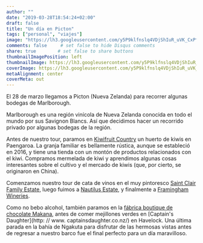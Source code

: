 ```yaml
---
author: ""
date: "2019-03-28T18:54:24+02:00"
draft: false
title: "Un día en Picton"
tags: ["personal", "viajes"]
image: "https://lh3.googleusercontent.com/y5P9klfnslq4VDjShIuR_uVK_CxPfC7ruhHQsgnvUQTHYR3wevTkfWs-0jxIvCmMmURU1f9P7xpldjS7gRqIrFflrAdPrjlwDnKtQBCmuJpeLGSApftbAesuwOfrNaHUbUc79uwDK9c=w1920-h1080"
comments: false     # set false to hide Disqus comments
share: true        # set false to share buttons
thumbnailImagePosition: left
thumbnailImage: https://lh3.googleusercontent.com/y5P9klfnslq4VDjShIuR_uVK_CxPfC7ruhHQsgnvUQTHYR3wevTkfWs-0jxIvCmMmURU1f9P7xpldjS7gRqIrFflrAdPrjlwDnKtQBCmuJpeLGSApftbAesuwOfrNaHUbUc79uwDK9c=w1920-h1080
coverImage: https://lh3.googleusercontent.com/y5P9klfnslq4VDjShIuR_uVK_CxPfC7ruhHQsgnvUQTHYR3wevTkfWs-0jxIvCmMmURU1f9P7xpldjS7gRqIrFflrAdPrjlwDnKtQBCmuJpeLGSApftbAesuwOfrNaHUbUc79uwDK9c=w1920-h1080
metaAlignment: center
coverMeta: out
---
```


El 28 de marzo llegamos a Picton (Nueva Zelanda) para recorrer algunas bodegas de Marlborough.

<!--more-->

Marlborough es una región vinícola de Nueva Zelanda conocida en todo el mundo por sus Savignon Blancs. Así que decidimos hacer un recorrido privado por algunas bodegas de la región.

Antes de nuestro tour, paramos en [Kiwifruit Country](https://www.kiwifruitcountry.com/) un huerto de kiwis en Paengaroa. La granja familiar es bellamente rústica, aunque se estableció en 2016, y tiene una tienda con un montón de productos relacionados con el kiwi. Compramos mermelada de kiwi y aprendimos algunas cosas interesantes sobre el cultivo y el mercado de kiwis (que, por cierto, se originaron en China).

Comenzamos nuestro tour de cata de vinos en el muy pintoresco [Saint Clair Family Estate](https://www.saintclair.co.nz/), luego fuimos a [Nautilus Estate](https://www.nautilusestate.com/), y finalmente a [Framingham Wineries](https://framingham.co.nz/).

Como no bebo alcohol, también paramos en la [fábrica boutique de chocolate Makana](https://www.makana.co.nz/), antes de comer mejillones verdes en [Captain's Daughter](http: // www. captainsdaughter.co.nz/) en Havelock. Una última parada en la bahía de Ngakuta para disfrutar de las hermosas vistas antes de regresar a nuestro barco fue el final perfecto para un día maravilloso.

<script src="https://cdn.jsdelivr.net/npm/publicalbum@latest/dist/pa-embed-player.min.js" async></script>
<div class="pa-embed-player" style="width:100%; height:480px; display:none;"
  data-link="https://photos.app.goo.gl/C1zyvMpLZKLfHPxt5"
  data-title="91 new photos by Jorge Cortell">
  <img data-src="https://lh3.googleusercontent.com/TTr5Y2_dkwBjvKZJoYqrc_YQn3GHCsRTuPqtlsbOIeFGbSxNEmETFr4w3X6qTa7WWeadhDQ4KUg9RYXbbE1O7N7IDq-tCi0nfAw7qNxGyXw8_hEm_L2jo_75ADOEElMD6bc8X9xKrVc=w1920-h1080" src="" alt="" />
  <img data-src="https://lh3.googleusercontent.com/DwdaP_v_dmU7FU4euOP5clVlVGN03moqjrPwXOBRyys-cUJ_ni6c6Mn59O-MYS3GYDUSjh3plIOp5VkswcIYzPGKcFYcA321YCnmWFOgS4kl7IuNEhMMfJELt8-0ephan6TIfmesLWI=w1920-h1080" src="" alt="" />
  <img data-src="https://lh3.googleusercontent.com/8_lVnSGLg6usIv65sysui2u4BhouUUguhEp8H_9eskHgJ9r7c-zaCiGtLCb-MIlq01qJOoYQy3ABPEEChjwu0K90jZymrmWz4UgHXtO_FUJSjvDdnys_JL_ONMdAjMwc1jcIOKoCk0k=w1920-h1080" src="" alt="" />
  <img data-src="https://lh3.googleusercontent.com/K4awO-E3xLq1B7BWUKXoc3-_Z23MW3nkyOldQXzqcNiKfwpOn8C8MscyOQ786QSb1ON0Iv0s1WXrNGBkZeXS1c2olzoq7qhHQrDA4KsedQqNrZfpJrvBSUJvESSUojD6-qyXutbioJo=w1920-h1080" src="" alt="" />
  <img data-src="https://lh3.googleusercontent.com/KlzFDSFCdiMkI0egW75CdnT_JzbwMnQ5qFh32WWkTU_V8dI-gIFXBNIKP5kIGjk2uzTlnr9a_sEWyDJGPa3LnJ-Ngs8No6hnNOaTl670ngPnui0aAvQ3AYig02pyphzyRwr0OG7fiPI=w1920-h1080" src="" alt="" />
  <img data-src="https://lh3.googleusercontent.com/zHjoqfQkQ87LDz-1j_nDX_aiXuSGsna_NvnTZzwHey_jz0POQl1LHzBriMHA8q_jVUO4dINXS7HCYxXm7nBzwzv7s6Z9N0N1gAk-cyDJYBtPOCOPrA2fzOoNCpUlXTMf4GW1PQyBhX8=w1920-h1080" src="" alt="" />
  <img data-src="https://lh3.googleusercontent.com/2o0jcyXxF-u7htIHlVtKruHi2M52pvCvMjCFngbvSd5R1cJvjRVE0cVh9cimHCp0LcLE8Rahd969nCLgsEUStrh1_qeZhyHmCpkKtb9PshyoZ3XMgD1tNYIQF-xylCCYooL4osQpTmI=w1920-h1080" src="" alt="" />
  <img data-src="https://lh3.googleusercontent.com/-8ZiGs7xwSPeJWGwaXH362MkXQxYyBc2qnZdhueYT26BvsxZHhGsfWP6yxBwGvwIxS04eqTu3i742qLqPWy_L7Tn-qx_EgKJC-DbRftEDXdbpEYFHHMkMr_vb05ISVv9H2kk7SFVIps=w1920-h1080" src="" alt="" />
  <img data-src="https://lh3.googleusercontent.com/BB2RWzFN59aKGvASwFWAnfM3XMZDQKUkyORICTjrj4_-c_JQ_MopkWS7TQyf0Q9RUgMD7aGhNedFbiWfKFxltp4o2Z-g8HbSRA_mlbYY2wx6ZldZ59roFtTxLLSi266DHgPZM5sE1dM=w1920-h1080" src="" alt="" />
  <img data-src="https://lh3.googleusercontent.com/oW8mFupph40iCH8XmSREpMk4FbFqCO58Ghz6pV66ZZ1XyalB6mLv_SV6xPH5btMokhl6LUNoAhvqrD-bPuVuPslOnifh8F9LnYnZCJZ05dlS47KGejFYpP9psotT1ltD4ymRmuraYYw=w1920-h1080" src="" alt="" />
  <img data-src="https://lh3.googleusercontent.com/pnTGwjTjx5hYq5yl9-j7B0mQ7WFRkGJ9rTkWbqWLf_jusAlreyeM8wsjyZNIMV3dKL4D-NaySCc8IVXvzSTRBYshN468zK9PsSHy5SMRharJ71IOdPUJHwic7OnI4UcF4WgNqUveIec=w1920-h1080" src="" alt="" />
  <img data-src="https://lh3.googleusercontent.com/E-guXJJYW2CR9OOFmUPJWEb9LPsV74lFvGDJxkgk6qBK2NL6I2BzUT-hGxq321xYgO34MfXAgo3squm6qv2oli5pss1h2PC8M6UdH4cW1LhwX3sUlOaZUkCECa9q6T122ufYtHjJTp0=w1920-h1080" src="" alt="" />
  <img data-src="https://lh3.googleusercontent.com/Gb8Gg_xsVHl4NUxtNquYVhtMz_yYMNsj5vAcx1M0RMUMTtsoAQNlrCNWdz5T5sEKzhQIumYGIxJsjaSIBEYwaLNuiVWf-JK58DjvDSj-EgI68wwZ6_Fzjs6uEtki9KL7JFJndEkZ2cc=w1920-h1080" src="" alt="" />
  <img data-src="https://lh3.googleusercontent.com/GebnmkvwtRL7Kf1l-WRpZGz-q2OKXPzXOx0wXvI2jkigJMSxe2rbgDlmQgiGGZQGKyS4nx2pB96qcjBOfOVFvdrTwPZmF4DCOowtmyFILclmo3TrnYBsbXgLusdR3jUNX9JorRZC54s=w1920-h1080" src="" alt="" />
  <img data-src="https://lh3.googleusercontent.com/2UIAxngYGzNaFmBtGEeqRRRDW2ic1Uz6yt5wBtODFJVjtCB4MISa9HGN5vKryarwN2Yzp9mUHuoTC9QwQIJUOE1PqFb4Q9iY_Mjtnxmyayhihhyf-6gTLdzlEFDhKZzCe0xv7y5UklE=w1920-h1080" src="" alt="" />
  <img data-src="https://lh3.googleusercontent.com/IUhwHsyZQFWX1wB1Ef5mNkwUTgUigrQvv75wgMsj9zZS0HiN4ioA5AuNiJw7utMH8ktkyzeJ34xM7BpZwhQs3CQA7lX1ufYQESJ96rWwRU3liphUXgYn-nqVusyAWko4LTmoQh8h_9M=w1920-h1080" src="" alt="" />
  <img data-src="https://lh3.googleusercontent.com/tN38pVvknixnP-WE1K73P5kYHMlJ3qb9L9RegoqMuOKCY9mjpURlWvSwlGF6PhfJ3AlyE4jERbpSt6p0m-mJoEvpCwq3LGhUTRXHVYp52wTQv5U43CgeX794e5BMfg8j5nQos8oRnsA=w1920-h1080" src="" alt="" />
  <img data-src="https://lh3.googleusercontent.com/cpl05KqUGGSeUU3IEO4daVlxvXAvYGqZoK_W6lSZAblnfEw9F9gpk1Vp3imxQMRDHBNOkc82yhsx214VaVZf86x2I-XJknCdfbPoCGucMuixXNMBiQ_9iSa1bCDCe1FpAvd8ocv91pU=w1920-h1080" src="" alt="" />
  <img data-src="https://lh3.googleusercontent.com/7SKyjxHFZOBKzdxLtIE8DPQf4isMcINnQ3K35d90xIVG8lTQZHmf7avgzxwW7E5u4vL9aU0xvD1oRnMB3cSsssGoKGTcTiCyNRF9sDDXI5c9Qu0sjp40Go_Nc5ANHegK-7XbKkVvAW0=w1920-h1080" src="" alt="" />
  <img data-src="https://lh3.googleusercontent.com/7L7CDcYmVWWFhC2kBCwRz1eP46ei3YKFKK8ZIsr-buwpd9NKjgj7nTP3jE_OQRAMfiJimG5SOo7zHiLesLBLYiRf4Z7Uq0ATCjllabYDckk55mHOizEefqt2NM-6UCmgZSpNOLuXA2A=w1920-h1080" src="" alt="" />
  <img data-src="https://lh3.googleusercontent.com/YwR0mBOproORzyThKYdHkTRuw4rmB4M_yDw5OXT-3sPhnf_vnsxkx5wN9uSIzbiLrnnbLvHUM2J5KQLnc1fJZOMAw9A9-ddqxx8nXCrkBvezNdpQk2q6WI9-_6N0rq13bW6kb_dmJ7I=w1920-h1080" src="" alt="" />
  <img data-src="https://lh3.googleusercontent.com/2DdEyfoBXQXi5h00GqrnGi0aA289ftqrDnyVZXipGT5o9m7kCp99qeSephxcmcFUvkbecJ945FEZ-O_PNJP_rAyt1J6AnostUHjB6ZodsOxtPVQw3ZrvTcXTOiQmM4KB7W7rUhEXdGs=w1920-h1080" src="" alt="" />
  <img data-src="https://lh3.googleusercontent.com/vc3BoKmz-Mhls8N6whu8DSUoZvydWpnMq73IAzRqXJEWfkTnK95QPFO2GCMypJc_8eqnPvqjvL7VpZRnnc4JYwfsmNLodjzGWDB65iVBZN8-cSd-snjshCgcckGphkHECfxEWdKhyXM=w1920-h1080" src="" alt="" />
  <img data-src="https://lh3.googleusercontent.com/WeEUUq4XmhaUZlV0cX3pdvRiKGWYpYgyu9Hq-1wOJX6Pu9sPPCiEFMFNlyHzhF4eVhY4ArCvET_dfv1NINk7Q9z6VKxJQ28M2l32wFq_H_9XtMksT2OzQFo5i4ERydgAIRO4pHOpY_E=w1920-h1080" src="" alt="" />
  <img data-src="https://lh3.googleusercontent.com/kQpsA0Brw6xTfIilJFFkCn709xBjrVM69M3Tnh3m1di7PcoNEXZMQaZAG1nrj-qjpPT95lF4-CO3U4xaaMPqpQk9fvUjCtpycqT_HqXg5oJxwz0aXWvr4SBJJ2KY85Y6MV7xNt8i-xg=w1920-h1080" src="" alt="" />
  <img data-src="https://lh3.googleusercontent.com/xc10VT6PX9BIdi8MToGckUHxFsY3y44y5Lw9VN6bCjOaQ3smcCuWYvxeZ6clZ1DA6_PmAdcxP1TePt16PkFQGRbexi-nMqQ27NEEURCrHrPU1Jg92uw-iSJvZRpcxpbXfhzEo4_jFco=w1920-h1080" src="" alt="" />
  <img data-src="https://lh3.googleusercontent.com/c_QxQdGTrxY2DGXAFPuc8W21rjwzlggg1_2s9VcGcwk_AEYCbPtNnFj6uxoE179VIG5fyHILIw72jmiXroghG0iHPB_X86kfjgMsP1uGpKXbwo2sf6MEzfMnsxr2AhYMdErpDdWVEOQ=w1920-h1080" src="" alt="" />
  <img data-src="https://lh3.googleusercontent.com/q2VKuXqMV9XWK4to-PY6rIi3oB1RbOpAiIB_dujefVLeCz88dp_-F89BKnfwbmEx0gnLGev0f1sx6ck6M3_kQK0wNQJZ1OeFZhEdhoOGRpHtiQKXS5ORAjZqabrktK5BRBOu4hVAEWI=w1920-h1080" src="" alt="" />
  <img data-src="https://lh3.googleusercontent.com/VjHqmI9JwmJb4jnEs3t8UMdEaSkxSCDVwvFYSlLuyvFq8yc_67i17TT-NvDlMK0MgLGABywhcHSHjF8RJfgKnPDjqcKayofvxUbSaKG_uTGvD9a62S17RBOe1KA-T7HFpzAMnGbTh4Q=w1920-h1080" src="" alt="" />
  <img data-src="https://lh3.googleusercontent.com/w_VPAo_fzBrbAu6nNriePYgiOR_Swq1WOc3ky-ShmKoaivZ_Yh8wR5lE_v6JjfiyMyBpjLtP9Y1bwDJxUE4FQQrnMC29MyszfiGxszWT4hnmQZc2hp7bir_TlJTBdm7nrIY5cJQN-N0=w1920-h1080" src="" alt="" />
  <img data-src="https://lh3.googleusercontent.com/k8Bb6xLmS39pGUtvFsjcW6TRcDKwHT8WeyvuM9SbuRhaVAjZOYr8YNBSjjJlhgd469eshiVVSzYqpjx9qjF-9xSc3D4On5Yf3B68CMvI45DvDcUmKTk33hApIl7NhCPQ-gVFYryIrog=w1920-h1080" src="" alt="" />
  <img data-src="https://lh3.googleusercontent.com/rs-gOOCOIm8ZF9yn2eikcPfA2EiVq488TYtYksTSvcVw5B0fcXML49te4IF3SPvsDFzlFmAEV35sEraGHg14S2LxVVwxmkQgqn4Nl_ZNgkCIy6OiHtfBIE-naBfPB2RyP0eCCAxRsIE=w1920-h1080" src="" alt="" />
  <img data-src="https://lh3.googleusercontent.com/abVjqUWLUK24e2rUakVXIrg_Dc6rUhVpxornGt-fItfO3zj-OepMsomDXc8NIoLXDIkIx2uX3MEDShjHyNS11EDTCEs5yR71sGHRrR6EHIl2CW6w0RT6GUgLpB9XXxw1fH0pVa8VG1I=w1920-h1080" src="" alt="" />
  <img data-src="https://lh3.googleusercontent.com/dSv5Iu3krTyemUf2WcTwfek8DTHw_QtTm4SD0ca5Zx2Q3y2YsDwl8nBQnNzCzm3Nk5CqFiodNVr2524_1f_4_O7SubQKa1aaYFDno7IoWHHm9yvUNwZkfHdZIH2ndEEhw9v7KGqggVQ=w1920-h1080" src="" alt="" />
  <img data-src="https://lh3.googleusercontent.com/I54yOV2vsIydF8tifzhg_NkNebL5O6IlqKUcXXd72AXEKdkytpw9wWspvQ2p7Zq5roA9a9zMRmaHQmT8lqqGQ3WCi5R8iRvti3RUUbw7Kae8JMhD4LPdUkKWnoGtBEi7P1DpPdz8wws=w1920-h1080" src="" alt="" />
  <img data-src="https://lh3.googleusercontent.com/cM7gF4TozWLlMdKrC_6VRsAwVJ3CATqQcY9a6glZqe41-9Hf6hiwT0Qur4CpWv7N_J_sIRAlWUSM-ugLfKleOGGS9fMpOMssA6zTDJYAA1VDT6VQ6Tw11O2nQNax2YkM486oWK_2jok=w1920-h1080" src="" alt="" />
  <img data-src="https://lh3.googleusercontent.com/L1hhdMCPUCQuIrey_CBMExWJVWDgDbol_XT_vQ0ORC8tz99tgASd_ZSF4lPwqDmG6AlUKyw8p-h5cOfyCRrlhcFtSfdKWDPWcZSqau4E8YvfI1I8C2L7vTa27zfe1DIOt9ZrqS_gorw=w1920-h1080" src="" alt="" />
  <img data-src="https://lh3.googleusercontent.com/SnxEdXDe8j-53KiWQD_IVBBQY-we729O2UVTVThDuSzdS_xg4KGrs4TsFnD8a5I-uMpMMcfysrfOWPVgSy44hlDRV0vA660V3AJTq-2-baWIJkGERltP_KemsLEynhpkUyuPP3xorwg=w1920-h1080" src="" alt="" />
  <img data-src="https://lh3.googleusercontent.com/0ydBmzo0SApB8JoCFpwpR0S__ZDPggr8OWJzbsGtABE8hIfrDMpP9a6E_JkxVZmkxkanCkluN6ws53Gr6syJoBLb6WmhN2C8gkQtiy7xM6PwQn7GhIEBtCxtoDM3hFIIMUsMeEF0HjM=w1920-h1080" src="" alt="" />
  <img data-src="https://lh3.googleusercontent.com/oKfY-3ORUSSygrOxNzbGyAKlvvuK6ae6iZQg5HYPQNf-rU_NkNT7GSk3CbudW4Dw3xQBmFsOlt6oBAbH_Xrmsj3N-3FTmHnATSaiiSn9VQGyFtU1kgQMlMtieW6uft1oACiQzPgEiZ4=w1920-h1080" src="" alt="" />
  <img data-src="https://lh3.googleusercontent.com/CiIil-jlVf8aHDD59qAaVJoCj8e8-5DgqP2lv47iG0LP4A89HMMQU5e1h2_wrf-O1BAYX9WVNs1HM8chxW5DNJv6l8iszF9g_nS7irIHTx8YJo9kqxHVMIxfmevu_o7KLP8w_t5BFJc=w1920-h1080" src="" alt="" />
  <img data-src="https://lh3.googleusercontent.com/hnu8_MmXUPnQHsRv8rOgValTiYwSxQ7fF_OO4TcvwvinCpyqD9hJvwuEgswbrQ3NfWeKWkYKjtOrsM41D9cA0gSdOKnPFqIOIturQ7k5inqaIAysnpG1S3kMyCDJYQ-3BdF32Q7Aya4=w1920-h1080" src="" alt="" />
  <img data-src="https://lh3.googleusercontent.com/IkHZMqI4sC-9BymO5aFguGzx2Fnfwn8Hpelj_EqNKYhfXgd-HamxDCkz-avlSzbHkW8ZAvmXH6_PIISS435UdpB7ZqF5Yw8Qfw42_Hf-D1WVXggkZLCYt_5t0aCqPXAPsQ-Hl88GKMc=w1920-h1080" src="" alt="" />
  <img data-src="https://lh3.googleusercontent.com/OVpl_vWQrKD-mNqYRsmal3QnP9muyWjts_Y0vMRmcTzqA0iihmXmafFYVIW5VB2FekaN_3T5v1PcESYTCCJtAyBbN5z_hmLkK1gwKwbqXEEjPm9CiK88cSz0toW_8It1TfWyaD0eEpY=w1920-h1080" src="" alt="" />
  <img data-src="https://lh3.googleusercontent.com/0YTwKTsQgjh8hg2fgPWtxMnzEQR0B_L7jpgE0xB8GjdY_7wSKBzj-8OTfeEFheTOVgY3dF7OZ14EcM3SOR6tBKZxDgBGZtQceFlMA-O5mV6G6z7EOAG-l4yPcM2aMoCQvSCZ8pjqAVk=w1920-h1080" src="" alt="" />
  <img data-src="https://lh3.googleusercontent.com/ft4NSEiyqp9-9NSVDNn176o5IsFfJCp5l-h3rkn9_KaElZ5et1REOFnKWcuK6UqyVzB_DMqFzwj5KS9Olr0dT97DTlVj0BYSAijdubHgliEYFovbBx9zAHv_kTE-TOtFUCXLpgEqBmw=w1920-h1080" src="" alt="" />
  <img data-src="https://lh3.googleusercontent.com/_OCf7AZCEQVEQID6IC4_-xd2wjCFZozh2GRaZeR2hpiyuWAZAT8U3FkZOAdRIm1Pawcu37PnfbylgU9Prp2V_Wzqm0S2liowTf3ol1CnZ9yKl7wYtQSf_RrZc95K9UM1N7JGpAnF3EI=w1920-h1080" src="" alt="" />
  <img data-src="https://lh3.googleusercontent.com/XA8F3XU-Af78RDwjklLTPw0ORD1eg9sQTt8ddE2ATxah0Fne9pMj-kxJI6LBvkohczuVhuwsG_36rBqPkzZxXEnrNLmIABRt9Ca9AgCaLLXp5DHaAgmhduzQEmDLVUAEPzHcGzr5kXo=w1920-h1080" src="" alt="" />
  <img data-src="https://lh3.googleusercontent.com/MEHaTH-jnf6dU5bz6uIAM2z827twY4BuNH-4q0BGyE_mFMLoDfw4DXdXPjMwQ_roT6tTM2l3pRUwx0fpgsdbg15XKvigwQvVo7O8CnG26gbHZSm4llpAckSrAS_yP_FuilBAl9jDWzA=w1920-h1080" src="" alt="" />
  <img data-src="https://lh3.googleusercontent.com/L6S6mgNN7ttCpsyOceYjxMTbUrpgIAAyXfGcm1JuGOKLjMse1YkZGqZznyPrtnHpqJJwyLZHwnnK6r5-S_M905L84S-1Wxxn_a3c3Zpk00dtjHn8CM77gB1RvjQEwVVOE_bp3TNg27o=w1920-h1080" src="" alt="" />
  <img data-src="https://lh3.googleusercontent.com/9GeE5yhqUdXXZZ3SEzCZr2Gu_ormxjnI5POG6FUzYLO42q8-8IWtQQLlBALqN7TT-NZeZiF6Fe7fFzt5xzoIQb2QfcVXEcmp-DzVg0X7YinLiRhMYk8VLThXWFSNDZ4zVpiFOLtLZNQ=w1920-h1080" src="" alt="" />
  <img data-src="https://lh3.googleusercontent.com/S-pD3ckIDX782BqokZGGohkfA9cdotbRCo-4E3_GGjjnJBoRLb2-vDJfzAMdTjP3mAwo5U5zeV6lbBUcrEkbkR_xbIYjh24SOw-z4JPtwbiqy04M2FOOPO3SXv991wFhLjFF9cJAWNY=w1920-h1080" src="" alt="" />
  <img data-src="https://lh3.googleusercontent.com/DaH0i62K1Viv7DUsoDeJeuY9SnY7PaH5-OLHybOpGWY4iTIrRp-QUXAGsl0GbNcMYt3WPfSUDdV0FxcgG5skdqhhmpJUbO3sNJZOSBskuQtAfXwyk4b7dp8h1LKPmJAGbb3gzSV0p_8=w1920-h1080" src="" alt="" />
  <img data-src="https://lh3.googleusercontent.com/KQClZ0JjhVE2UIBrMddQcBzKi4xS6Qa6DyO2duzONq4MgjjnzqYpuQDivrNL97UWA-domR36tzpFKBQP5jT_UWtcU6576kQkJmcz2Y92MYfvNhif240qEfGfKQw5vbf_G8ky2tGLzrY=w1920-h1080" src="" alt="" />
  <img data-src="https://lh3.googleusercontent.com/mEP_t2X0sHKNOgw5b0kPoY7FeQLy-XAWZca5uw8JJEaGyqGbnxr1Ixpd9I3OLEWhRYQyP_YASuwPIHgTElzS2oZEDcHxUG-0s0nZE-vxP-zuMzEcAuIADBQ05HDJDP-5lphZywLy-hE=w1920-h1080" src="" alt="" />
  <img data-src="https://lh3.googleusercontent.com/rJGkgbMEaQ2eNOblyWqLO0GiHUEme3zaamYlEGwojxW81Ls2nvDXEUUAA-70kNQBO9oX7Z_1MllUkzNXea2Nk_PjJyH38HcUFcEL_nZLJsGzBbg3xXYl6aIRiY9QelpJYqjIN0rETcs=w1920-h1080" src="" alt="" />
  <img data-src="https://lh3.googleusercontent.com/ilU6EQmNEdWsE8HiQJh7czWAT_xo-NHQB7sFWnWcWVA0GRDi_0X3YyFEIKjgGPDhQPNX2iDr5LMbx1oENKQC0TGVbG2NQ17cvuqR5S4M1oIp54tn3L0XqlvdAoH0MRwfvrMybsXQ69c=w1920-h1080" src="" alt="" />
  <img data-src="https://lh3.googleusercontent.com/hp5mjKcclcowRmpOo7AcUOBRylYRVDfbjt707UBzSVWEjj1XLN-6LYqGeGcb_8Gw92NDLbOTYfk4nfG6cpkGnr-GOSCGHzKoMuYLg4J9ukIzuQ57oewN4oMTLtFle7ZuayCfnnYfF7Y=w1920-h1080" src="" alt="" />
  <img data-src="https://lh3.googleusercontent.com/8QYIhuFECajaWztDEW_yanwK7SOIPolom9nDtzsTOecpaL8qz9g6U_qy2E3xulP_7InDrdrLP98BWjvYg_-wMhKkLq9NTSjgKanK7aIiHlKfDr0GHoqfQV3sA4BVAqSqnOsUH88lYMk=w1920-h1080" src="" alt="" />
  <img data-src="https://lh3.googleusercontent.com/rSF6JfB62Y2-EFoyn5JdB0rlgjte6WyOQPQXwhiSb_njPFYg9zNICn-6BEGc5VaPgjWpX9OoJ4Tz9y7xRMYPF-LDgTPD991TcVvQCsxuLsw-7S2Cw3zd1AHtfwBc_32eArN0gExYd0E=w1920-h1080" src="" alt="" />
  <img data-src="https://lh3.googleusercontent.com/H-c_C45VDszCQLNO_mwQKOaaVgh1Qb3Wa5Uts-TIvgIcLuPV7VyHjNpTixjRgGo4GC1QEppf9bLcpYztktVFwQaR3nVdhj1GgpHgTcAPvX8RaUoa_y8a1LKYCuvBPQ2kq8MWyl6uIIU=w1920-h1080" src="" alt="" />
  <img data-src="https://lh3.googleusercontent.com/aJlnHa6OUhMbAbp_GrBTVJEAVaXxzgKnfF-Lk5tNM9O-9ElO_Wq1Shodol06Vv6ynipVtD_o-IVFGUbzgqhrfAanevYBiNYVtyxQ65FOu4-jpzfB6W_ZOauPlpNr1wScvaRjLqT26RY=w1920-h1080" src="" alt="" />
  <img data-src="https://lh3.googleusercontent.com/jb4ROd6gQdbQJBQG9qjyRGGP5XET7IvdC7lT20BPmvTeBFjgQ57M6EkJ7BxeCq7vil6XfyQJ7dsPsVRn5o7TSJrAoHplKu1C4WC_NX-aDKpfHizIguoaBQ2Fpqujv9iPUi3nmwFWXpw=w1920-h1080" src="" alt="" />
  <img data-src="https://lh3.googleusercontent.com/KE8t6_yT_u_mlCOvw4MYKx0AkVPc_sjU20Ta2OK9ROQU549Qhe20sdzqrYo_gGZ7bM9UJMWfGnmxaNezWn9mQvRp9s5zM9aqIq229-WZ2icN1180gaJD6FKetXK_tDYpOOkhGHAdvDc=w1920-h1080" src="" alt="" />
  <img data-src="https://lh3.googleusercontent.com/F4hFGlymPeQzbES36UF7yY-xkZk_amG74aec7fUMRI7umoX5NT0u6qnpbUnk0lqCebNy6zN0L3qbqms25GkaDDAaCstzQNeHpLy-oVmsG4YnaauLmvaoxb3aubUpK21JzonFYHhecSQ=w1920-h1080" src="" alt="" />
  <img data-src="https://lh3.googleusercontent.com/12izxOHlbCwbH62O9kjCRkyVPDFX0_I9WHNJyU3AHGEAS0OWvWXle1m1y5PA3g-iAqClCu-_hC_w5wjJzcTQzVCv9SeLGh5s66-Kpb3VbV_1PqkrTuGS5FOlMxNyR4Zv7c_kwQ6Jwa4=w1920-h1080" src="" alt="" />
  <img data-src="https://lh3.googleusercontent.com/6aiK2u1B_dEb6dh6kDkm06Rx8cdakI_lmJLco9qMLV7Fs1yK6DUk-zCsWK6bnf-zbAKKfk1bqv7QaM5a9Kdl6CAqt_YRP8-KpWtwUlWn0tGC0XAGDIQ90i6Hu_gANOJYAoRe3qpMSpY=w1920-h1080" src="" alt="" />
  <img data-src="https://lh3.googleusercontent.com/Tls9DlH4DWlScmTXgtG8FTSgbjRr7u80esR-aqPh4mf523OlNppt28-lkQmRjMJ90ksO5YG2qoJjSfaO9OxYAB_3X-FDYzfDc4th5lysgZEAr4esuDbRUpkuNx9MjvAe7ZS-nUH90e0=w1920-h1080" src="" alt="" />
  <img data-src="https://lh3.googleusercontent.com/cM4Q3uVIbTtCKERRN8_Qedlnc2typWHGXELe_kFDOcJ56DeG4O7dQUqHqxH6RZCXRRGAI0rEJtOMP0UZUkPF43mE1VYempswF9eS-CdTj02ZYqAQ-LTODxut1BouX30dITCOjLLEpLI=w1920-h1080" src="" alt="" />
  <img data-src="https://lh3.googleusercontent.com/udpPVPO-rEYCrJdxAosiA_yDWurEhOC1164M4DjIRLXQiWfxxPU_wOHZv7Q48QkQdtWkOMqGlrpgCeHoMNKElbZNZ6qV3NrfKtURce3lXJ4zq7EVe_GmsrpSfsMDcXbmc1_mNq-S3-A=w1920-h1080" src="" alt="" />
  <img data-src="https://lh3.googleusercontent.com/f4v-_bcIB6wtn7myC35GcfGvP2mRNl0gseDnvUvyZlo9oDem8v3jQR1UOwDXhmPKAs5E_i53aEEUXNEnK0VXqlq9LU6Jt4U1WliTmMfgrhDPniWTaxuXxRv7yCgFo1YPRBnOI9d3-98=w1920-h1080" src="" alt="" />
  <img data-src="https://lh3.googleusercontent.com/gsbedrchwEhw95oTZaEs9rknjo86zpW1QYDhm6MaBeLcJC4XUG2g2zJa4fWVqz4HqBWa992y5drIQOQLz4whleIu6WVj6zUbLF8ZkdXWKCIePI244XczFMm-PYNKQQmkdStLqGUJb7E=w1920-h1080" src="" alt="" />
  <img data-src="https://lh3.googleusercontent.com/zBwwCGRyUxCa1BYtXALOcxNFGuaDko80UxMaTTdcBSVyRKrQgaG8CMrBlyguANmkkufYUabl8TxAJJ-Xwh08VelW_3ydDEwcsKickU8oVhVqeTrg_xHcB0fBULsNWPNkVLmpm6RkkLc=w1920-h1080" src="" alt="" />
  <img data-src="https://lh3.googleusercontent.com/AnwSJ2AqFx_alySqo7YPuZlSdIjDpCm1-ZUjgicNqQJcxzQ66w72_gA0Tz4FaQKX4d-y5mFYNOQOgKhYAaw3TcMKJmeS07Z-or7j-wMpDkc31WTBz3Sg5m4xR9JpCAVyJfbwQzSeqQE=w1920-h1080" src="" alt="" />
  <img data-src="https://lh3.googleusercontent.com/VrxJW6wN9cdpyvqXaVqd1o1tLHQPv5uYBev_MYWl9tMHtNDkTAUdmyN9w1RMc0uh5A0-V7DZH_dNBsSZqmC31fcXAK9EYvi3mvJutObRHtQ-Mrdb6RPjVBSmcqZuKeDSZSVMFM6VJ5A=w1920-h1080" src="" alt="" />
  <img data-src="https://lh3.googleusercontent.com/7O6iz__xLX9VwSOJGOFWXNKzop2TrIeASnTJTnTAn45VihQ-B2UrYbBZyCPwrjH5vt2pswrYHhTy4PiFqlS3XBQ5s6ZALZyKvkz0ESofV4huf4WsTyQEcaYKztWC-72rCoUy11wJ0pk=w1920-h1080" src="" alt="" />
  <img data-src="https://lh3.googleusercontent.com/4xGtAdMxF-dOWCcFVoKRXC0zEmiMjGtZMTjA278-z5zqVMAWFoDBuy_2NjyfO9ljwsWT8c-c9LXb7ZXOf5hmXq2kMcxM4WfyGjzdNX4tFt6Hx26q0X3Fz27uQ5SjE57MXsNflr3Rdpw=w1920-h1080" src="" alt="" />
  <img data-src="https://lh3.googleusercontent.com/RuXN2OqFfRGdRBTe8f1LsbrQh0enlUcivN6Tb8govoHxuqpn1AEFdRJkOdS3TkJTkjiqNUUkGT3qM_YeD8Svvn7H8lYGSrFmNJWpeKH-99EGFQu8qhAqniODRHPm4fwgKqsVi103P9c=w1920-h1080" src="" alt="" />
  <img data-src="https://lh3.googleusercontent.com/rJHvIjKPhNX_iOXpE4F6yokUt961tk1J9nMMOC_iC3m2owhPtCqDY1ccLCQqNcT7fYDxCfvN0Uw175u_WJ1V52zua904nvXgqysQmaWfeMp9gdz5iNfW1L2kwQHCEjrYt5t-IN5vDeU=w1920-h1080" src="" alt="" />
  <img data-src="https://lh3.googleusercontent.com/Tw5YHbPzFBf30M9Qpi9AN4j7rJZpZYB65Z1Y-sa9eKZ9OPNuO0qL4uscYxT7abZl2nf0rt0T4pERVbR3wXQbQvaJx7uYiwVtehRU5dxuYi62aTkdMlxU7YGfNiIvKbB4SCmZ_3qyVnM=w1920-h1080" src="" alt="" />
  <img data-src="https://lh3.googleusercontent.com/tY2rujdSNTiCG3r3eThfQaVw-BOes2OZlhcWDfukRl3L7TWE1QVx3LPxc8m4u9SXUqZ4Ep6f-mOD0ypQcmWhYC4m7hOaI8cgjo_fk93B8IUhqMaFg0PhaZI8VA2jfa6rBpZJa5mybOo=w1920-h1080" src="" alt="" />
  <img data-src="https://lh3.googleusercontent.com/_fK6RgFiyJ-1sKC4BIfJIqcS-3e5F29MJFGCSlBz5uvHUIsERasTwq1cdHPvSEgWcADSO8j4V_CoTXSzS4yrQ4pZbzNXUM45ZGHsJESHJHJRVndFBtfaNwVWqER6gMuDpb0C0a8ToTk=w1920-h1080" src="" alt="" />
  <img data-src="https://lh3.googleusercontent.com/KrdXlqVp7h_vE3MRhd2rNq4Pl_x4RcMhpbGvngbr9IVtgDd_4k0e8ESajsc-cZUBsIIZPmNoQ65WkbbLYseL35JWqK6tlKNqO6ovBUczDFqMAu1RTyUkbXhAIy6cnzCtd_usrUIBjTM=w1920-h1080" src="" alt="" />
  <img data-src="https://lh3.googleusercontent.com/cAoYa8Sxz1k4znaC5Na8DiMByVW2Wt5GHFA8IhxDiMnK6F34Y6ATUelmk4YOzA_WK4YRBrY5OQDJ9EahqMz1xjd3zs5k4Z2NM4x_5Wnxm8NOJPaFFqakpbN4_evAEW8beURfTNBZrHM=w1920-h1080" src="" alt="" />
  <img data-src="https://lh3.googleusercontent.com/45xkTyF3VAhhW8Pqbp1lP1_duaUuXu-z9Gu1Ecephcp4ia76cUa_ThdwtrQWVJvFUAxNH_xOLYXOFmBLtCP14oywWoEZTyFYozDRP4vp0C8BlYpu5uAvLqs-PoMxrwnr49csBxjJYyk=w1920-h1080" src="" alt="" />
  <img data-src="https://lh3.googleusercontent.com/XlXUrMDq-iIQAQp6ORAdFw83dEchCo1ZN9FqVRHLL5Tq2rmWVo0pbAyVA7YJ2B06DLpEnOO6aEziXzLRQ1Ockv4AGgNzRB9_tfSKuC2S2mEdxp4oC303KSA0DP5sLNyccTgObi85mc0=w1920-h1080" src="" alt="" />
  <img data-src="https://lh3.googleusercontent.com/_S0EfWbeknjZIalmYtdszk8AW-6qKmb55PrT0bdzhGsyFu0q-07KgRT6Mw_sfkSoIil_zWi_qis4jM7TZkXu1Ys4IFr0NNGOTSuBpL3u0I58wOMO-BbTfpXgZ0PyijpN6_IfOAGYH_k=w1920-h1080" src="" alt="" />
  <img data-src="https://lh3.googleusercontent.com/BKIxQSHz2-hrO7AnY-CfqHxgpIFGvUCnY6RgFt-E9vdZiE0he2fJ0yaKqjowtk1XR-7cFn4VqpsQ5sczJ4yjiazaef0mDXiTZLQhpuBYQ6NgeRKIkfyHNkIm34imeni6GwIIpPioHgg=w1920-h1080" src="" alt="" />
  <img data-src="https://lh3.googleusercontent.com/i97vriaZadTe3tKI8GDPJibogGLEndSUUsw7VLkhGLeM8oOwKXSznECUBf3BHNY9rEQyt4X_HSuRBXN0vk1mLPCKgNG_LQaOs1KbgXpIEPaFmj00jv2ZRGJtUAotrgLrP3FG-SID1l8=w1920-h1080" src="" alt="" />
  <img data-src="https://lh3.googleusercontent.com/wD1VSPPJPEzwiqvFeFbeju7mpY4JHk1bxwMj4gZweu8fLkE87aKPPI_7jMXtaz_5QWNZWko8hvzEkuxIaK2KH1c683Y6lMUI7FHVLdLLG87gT-VzL9fXj8lbUoz1b3zk_ZJb_ZAkvHI=w1920-h1080" src="" alt="" />
  <img data-src="https://lh3.googleusercontent.com/GQeGpdXw0XK8405f8s-1G2nUer-IjTvIoCbS7GmO7NrJjXf6sOnZ4lZjGagfTAi0T7ziB3qzNrio02SeBLsZQS892a9q6SukqzL2_tYA_s-8rdjcICmOirVFzgVBzz-rvvcLzvvXKdg=w1920-h1080" src="" alt="" />
</div>
